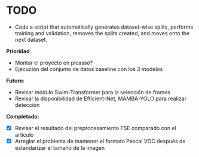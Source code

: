 # TODO

- Code a script that automatically generates dataset-wise splits, performs training and validation, removes the splits created, and moves onto the next dataset. 

**Prioridad**:

- Montar el proyecto en picasso?
- Ejecución del conjunto de datos baseline con los 3 modelos

**Futuro**:

- Revisar módulo Swim-Transformer para la selección de frames
- Revisar la disponibilidad de Efficient-Net, MAMBA-YOLO para realizar detección

**Completado:**

- [X] Revisar el resultado del preprocesamiento FSE comparado con el artículo
- [X] Arreglar el problema de mantener el formato Pascal VOC después de estandarizar el tamaño de la imagen
